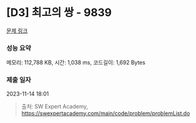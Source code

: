 # [D3] 최고의 쌍 - 9839 

[문제 링크](https://swexpertacademy.com/main/code/problem/problemDetail.do?contestProbId=AXGBGehqPAADFAXR) 

### 성능 요약

메모리: 112,788 KB, 시간: 1,038 ms, 코드길이: 1,692 Bytes

### 제출 일자

2023-11-14 18:01



> 출처: SW Expert Academy, https://swexpertacademy.com/main/code/problem/problemList.do